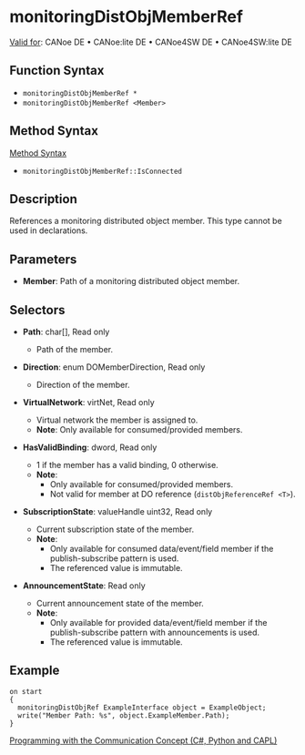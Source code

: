 # monitoringDistObjMemberRef

[Valid for](../../../Shared/FeatureAvailability.md): CANoe DE • CANoe:lite DE • CANoe4SW DE • CANoe4SW:lite DE

## Function Syntax

- `monitoringDistObjMemberRef *`
- `monitoringDistObjMemberRef <Member>`

## Method Syntax

[Method Syntax](../../../Shared/CAPL/General/ClassesAndObjects.md)

- `monitoringDistObjMemberRef::IsConnected`

## Description

References a monitoring distributed object member. This type cannot be used in declarations.

## Parameters

- **Member**: Path of a monitoring distributed object member.

## Selectors

- **Path**: char[], Read only
  - Path of the member.

- **Direction**: enum DOMemberDirection, Read only
  - Direction of the member.

- **VirtualNetwork**: virtNet, Read only
  - Virtual network the member is assigned to.
  - **Note**: Only available for consumed/provided members.

- **HasValidBinding**: dword, Read only
  - 1 if the member has a valid binding, 0 otherwise.
  - **Note**:
    - Only available for consumed/provided members.
    - Not valid for member at DO reference (`distObjReferenceRef <T>`).

- **SubscriptionState**: valueHandle uint32, Read only
  - Current subscription state of the member.
  - **Note**:
    - Only available for consumed data/event/field member if the publish-subscribe pattern is used.
    - The referenced value is immutable.

- **AnnouncementState**: Read only
  - Current announcement state of the member.
  - **Note**:
    - Only available for provided data/event/field member if the publish-subscribe pattern with announcements is used.
    - The referenced value is immutable.

## Example

```plaintext
on start
{
  monitoringDistObjRef ExampleInterface object = ExampleObject;
  write("Member Path: %s", object.ExampleMember.Path);
}
```

[Programming with the Communication Concept (C#, Python and CAPL)](../../../CANoeCANalyzer/CommunicationConcept/Programming/CCP.md)

